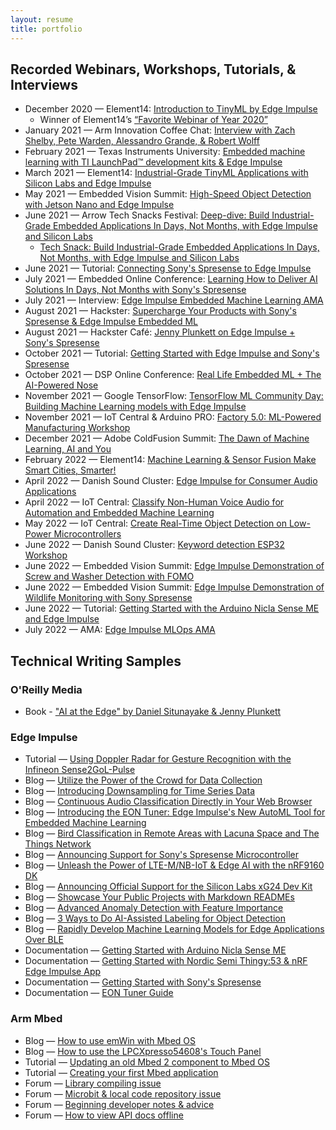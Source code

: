 ```yaml
---
layout: resume
title: portfolio
---
```


## Recorded Webinars, Workshops, Tutorials, & Interviews

* December 2020 — Element14: [Introduction to TinyML by Edge Impulse](https://www.element14.com/community/events/5674/l/introduction-to-tinyml-by-edge-impulse)
    * Winner of Element14’s [“Favorite Webinar of Year 2020”](https://www.element14.com/community/docs/DOC-96165/l/2020-year-in-review-awards-the-winners#webinar)
* January 2021 — Arm Innovation Coffee Chat: [Interview with Zach Shelby, Pete Warden, Alessandro Grande, & Robert Wolff](https://www.youtube.com/watch?v=eOF3NA0Me7Q)
* February 2021 — Texas Instruments University: [Embedded machine learning with TI LaunchPad™ development kits & Edge Impulse](https://event.on24.com/eventRegistration/EventLobbyServlet?target=reg20.jsp&mode=login&loginemail=o-loera%40ti.com&eventid=2996419&sessionid=1&key=30161E260D75AB000445DD4A5C855DEE&regTag=&V2=false&sourcepage=register)
* March 2021 — Element14: [Industrial-Grade TinyML Applications with Silicon Labs and Edge Impulse](https://www.element14.com/community/events/5761/l/thunderboard-workshop-industrial-grade-tinyml-applications-with-silicon-labs-and-edge-impulse)
* May 2021 — Embedded Vision Summit: [High-Speed Object Detection with Jetson Nano and Edge Impulse](https://www.youtube.com/watch?v=_T6h3Jmq2Yk)
* June 2021 — Arrow Tech Snacks Festival: [Deep-dive: Build Industrial-Grade Embedded Applications In Days, Not Months, with Edge Impulse and Silicon Labs](https://register.gotowebinar.com/register/4941644376358448396)
    * [Tech Snack: Build Industrial-Grade Embedded Applications In Days, Not Months, with Edge Impulse and Silicon Labs](https://register.gotowebinar.com/register/1871782622855797262)
* June 2021 — Tutorial: [Connecting Sony's Spresense to Edge Impulse](https://youtu.be/OI9AymVUU_4)
* July 2021 — Embedded Online Conference: [Learning How to Deliver AI Solutions In Days, Not Months with Sony's Spresense](http://www.embeddedonlineconference.com/workshop/Learning_how_to_Deliver_AI_Solution_In_Days_Not_Months)
* July 2021 — Interview: [Edge Impulse Embedded Machine Learning AMA](https://www.youtube.com/watch?v=_Ozui1kkOyo)
* August 2021 — Hackster: [Supercharge Your Products with Sony's Spresense & Edge Impulse Embedded ML](https://www.youtube.com/watch?v=ipPLZNkAI0Y)
* August 2021 — Hackster Café: [Jenny Plunkett on Edge Impulse + Sony's Spresense](https://www.youtube.com/watch?v=_MX_XjyYMcQ)
* October 2021 — Tutorial: [Getting Started with Edge Impulse and Sony's Spresense](https://youtu.be/2hOvUUhlngs)
* October 2021 — DSP Online Conference: [Real Life Embedded ML + The AI-Powered Nose](https://www.dsponlineconference.com/session/Real_Life_Embedded_ML_plus_The_AI_Powered_Nose)
* November 2021 — Google TensorFlow: [TensorFlow ML Community Day: Building Machine Learning models with Edge Impulse](https://www.youtube.com/watch?v=gw1E5JZTim0)
* November 2021 — IoT Central & Arduino PRO: [Factory 5.0: ML-Powered Manufacturing Workshop](https://register.gotowebinar.com/register/4284862102840899596?source=IoTCMC)
* December 2021 — Adobe ColdFusion Summit: [The Dawn of Machine Learning, AI and You](https://cfsummit.vconfex.com/event/adobe-coldfusion-summit-2021_/1290?redirect=1#category=6&module=28150)
* February 2022 — Element14: [Machine Learning & Sensor Fusion Make Smart Cities, Smarter!](https://community.element14.com/learn/events/c/e/1575)
* April 2022 — Danish Sound Cluster: [Edge Impulse for Consumer Audio Applications](https://danishsoundcluster.dk/edge-impulse-for-consumer-audio-applications/)
* April 2022 — IoT Central: [Classify Non-Human Voice Audio for Automation and Embedded Machine Learning](https://www.iotcentral.io/videos/classify-non-human-voice-audio-for-automation-and-embedded-ml)
* May 2022 — IoT Central: [Create Real-Time Object Detection on Low-Power Microcontrollers](https://www.iotcentral.io/videos/create-real-time-object-detection-on-low-power-microcontrollers)
* June 2022 — Danish Sound Cluster: [Keyword detection ESP32 Workshop](https://danishsoundcluster.dk/keyword-detection-esp32/)
* June 2022 — Embedded Vision Summit: [Edge Impulse Demonstration of Screw and Washer Detection with FOMO](https://www.youtube.com/watch?v=YmBWmXDLIdY)
* June 2022 — Embedded Vision Summit: [Edge Impulse Demonstration of Wildlife Monitoring with Sony Spresense](https://www.youtube.com/watch?v=nbxdRnQ7wew)
* June 2022 — Tutorial: [Getting Started with the Arduino Nicla Sense ME and Edge Impulse
](https://www.youtube.com/watch?v=dj-2T8DVtSg)
* July 2022 — AMA: [Edge Impulse MLOps AMA](https://www.youtube.com/watch?v=ponZ2ahE3uQ)

## Technical Writing Samples

### O'Reilly Media

* Book - ["AI at the Edge" by Daniel Situnayake & Jenny Plunkett](https://www.oreilly.com/library/view/ai-at-the/9781098120191/)

### Edge Impulse

* Tutorial — [Using Doppler Radar for Gesture Recognition with the Infineon Sense2GoL-Pulse](https://www.edgeimpulse.com/blog/infineon-sense2gol-pulse)
* Blog — [Utilize the Power of the Crowd for Data Collection](https://www.edgeimpulse.com/blog/utilize-the-power-of-the-crowd-for-data-collection)
* Blog — [Introducing Downsampling for Time Series Data](https://www.edgeimpulse.com/blog/introducing-downsampling-for-time-series-data)
* Blog — [Continuous Audio Classification Directly in Your Web Browser](https://www.edgeimpulse.com/blog/continuous-audio-classification-directly-in-your-web-browser)
* Blog — [Introducing the EON Tuner: Edge Impulse's New AutoML Tool for Embedded Machine Learning](https://www.edgeimpulse.com/blog/introducing-the-eon-tuner-edge-impulses-new-automl-tool-for-embedded-machine-learning)
* Blog — [Bird Classification in Remote Areas with Lacuna Space and The Things Network](https://www.edgeimpulse.com/blog/bird-classification-lacuna-space)
* Blog — [Announcing Support for Sony's Spresense Microcontroller](https://www.edgeimpulse.com/blog/announcing-support-for-the-sony-spresense)
* Blog — [Unleash the Power of LTE-M/NB-IoT & Edge AI with the nRF9160 DK](https://www.edgeimpulse.com/blog/unleash-the-power-of-lte-mnb-iot-and-edge-ai-with-the-nrf9160-dk)
* Blog — [Announcing Official Support for the Silicon Labs xG24 Dev Kit](https://www.edgeimpulse.com/blog/announcing-official-support-for-the-silicon-labs-xg24-dev-kit)
* Blog — [Showcase Your Public Projects with Markdown READMEs](https://www.edgeimpulse.com/blog/showcase-your-public-projects-with-markdown-readmes)
* Blog — [Advanced Anomaly Detection with Feature Importance](https://www.edgeimpulse.com/blog/advanced-anomaly-detection-with-feature-importance)
* Blog — [3 Ways to Do AI-Assisted Labeling for Object Detection](https://www.edgeimpulse.com/blog/3-ways-to-do-ai-assisted-labeling-for-object-detection)
* Blog — [Rapidly Develop Machine Learning Models for Edge Applications Over BLE](https://www.edgeimpulse.com/blog/rapidly-develop-machine-learning-models-for-edge-applications-over-ble)
* Documentation — [Getting Started with Arduino Nicla Sense ME](https://docs.edgeimpulse.com/docs/development-platforms/officially-supported-mcu-targets/arduino-nicla-sense-me)
* Documentation — [Getting Started with Nordic Semi Thingy:53 & nRF Edge Impulse App](https://docs.edgeimpulse.com/docs/development-platforms/officially-supported-mcu-targets/nordic-semi-thingy53)
* Documentation — [Getting Started with Sony's Spresense](https://docs.edgeimpulse.com/docs/sony-spresense)
* Documentation — [EON Tuner Guide](https://docs.edgeimpulse.com/docs/eon-tuner)

### Arm Mbed

* Blog — [How to use emWin with Mbed OS](https://os.mbed.com/blog/entry/How-to-use-emWin-with-Mbed-OS/)
* Blog — [How to use the LPCXpresso54608's Touch Panel](https://os.mbed.com/blog/entry/How-to-LPCXpresso54608-touch-panel/)
* Tutorial — [Updating an old Mbed 2 component to Mbed OS](https://os.mbed.com/users/jplunkett/notebook/updating-component-to-mbed-os/)
* Tutorial — [Creating your first Mbed application](https://os.mbed.com/users/jplunkett/notebook/first-mbed-application/)
* Forum — [Library compiling issue](https://os.mbed.com/questions/82191/mbed-http-compile-fail/)
* Forum — [Microbit & local code repository issue](https://os.mbed.com/questions/82107/How-do-I-manage-the-code-in-my-local-rep/)
* Forum — [Beginning developer notes & advice](https://os.mbed.com/questions/82092/How-to-get-led-to-blink-and-print-times-/)
* Forum — [How to view API docs offline](https://os.mbed.com/questions/81824/offline-API-document/)
